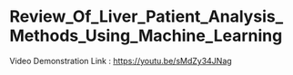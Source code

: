 # Review_Of_Liver_Patient_Analysis_Methods_Using_Machine_Learning


 Video Demonstration Link : https://youtu.be/sMdZy34JNag

